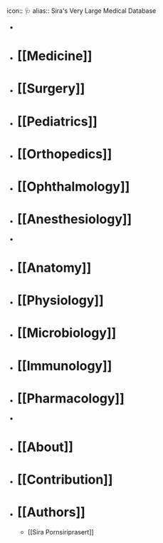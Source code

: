 icon:: 🩺
alias:: Sira's Very Large Medical Database

-
- # [[Medicine]]
- # [[Surgery]]
- # [[Pediatrics]]
- # [[Orthopedics]]
- # [[Ophthalmology]]
- # [[Anesthesiology]]
-
- # [[Anatomy]]
- # [[Physiology]]
- # [[Microbiology]]
- # [[Immunology]]
- # [[Pharmacology]]
-
- # [[About]]
- # [[Contribution]]
- # [[Authors]]
	- [[Sira Pornsiriprasert]]